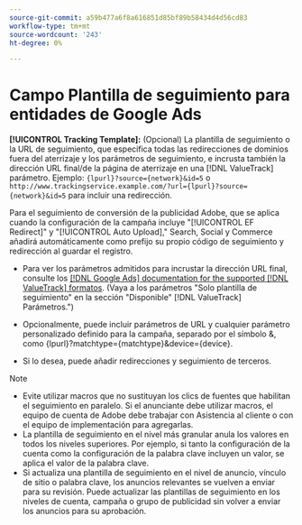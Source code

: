 ```yaml
---
source-git-commit: a59b477a6f8a616851d85bf89b58434d4d56cd83
workflow-type: tm+mt
source-wordcount: '243'
ht-degree: 0%

---
```

# Campo Plantilla de seguimiento para entidades de Google Ads

<!-- Search CRUD and bulk edit of Google entity settings -->

**[!UICONTROL Tracking Template]:** (Opcional) La plantilla de seguimiento o la URL de seguimiento, que especifica todas las redirecciones de dominios fuera del aterrizaje y los parámetros de seguimiento, e incrusta también la dirección URL final/de la página de aterrizaje en una [!DNL ValueTrack] parámetro. Ejemplo: `{lpurl}?source={network}&id=5` o `http://www.trackingservice.example.com/?url={lpurl}?source={network}&id=5` para incluir una redirección.

Para el seguimiento de conversión de la publicidad Adobe, que se aplica cuando la configuración de la campaña incluye &quot;[!UICONTROL EF Redirect]&quot; y &quot;[!UICONTROL Auto Upload],&quot; Search, Social y Commerce añadirá automáticamente como prefijo su propio código de seguimiento y redirección al guardar el registro.

* Para ver los parámetros admitidos para incrustar la dirección URL final, consulte los [[!DNL Google Ads] documentation for the supported [!DNL ValueTrack] formatos](https://support.google.com/google-ads/answer/6305348). (Vaya a los parámetros &quot;Solo plantilla de seguimiento&quot; en la sección &quot;Disponible&quot; [!DNL ValueTrack] Parámetros.&quot;)

* Opcionalmente, puede incluir parámetros de URL y cualquier parámetro personalizado definido para la campaña, separado por el símbolo &amp;, como {lpurl}?matchtype={matchtype}&amp;device={device}.

* Si lo desea, puede añadir redirecciones y seguimiento de terceros.

>[!NOTE]
>
>* Evite utilizar macros que no sustituyan los clics de fuentes que habilitan el seguimiento en paralelo. Si el anunciante debe utilizar macros, el equipo de cuenta de Adobe debe trabajar con Asistencia al cliente o con el equipo de implementación para agregarlas.
>* La plantilla de seguimiento en el nivel más granular anula los valores en todos los niveles superiores. Por ejemplo, si tanto la configuración de la cuenta como la configuración de la palabra clave incluyen un valor, se aplica el valor de la palabra clave.
>* Si actualiza una plantilla de seguimiento en el nivel de anuncio, vínculo de sitio o palabra clave, los anuncios relevantes se vuelven a enviar para su revisión. Puede actualizar las plantillas de seguimiento en los niveles de cuenta, campaña o grupo de publicidad sin volver a enviar los anuncios para su aprobación.

